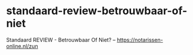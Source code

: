 # standaard-review-betrouwbaar-of-niet
Standaard REVIEW - Betrouwbaar Of Niet? – https://notarissen-online.nl/zun
